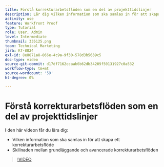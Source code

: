 ```yaml
---
title: Förstå korrekturarbetsflöden som en del av projekttidslinjer
description: Lär dig vilken information som ska samlas in för att skapa ett korrekturarbetsflöde och skillnaden mellan grundläggande och avancerade korrekturarbetsflöden i  [!DNL  Workfront].
activity: use
feature: Workfront Proof
type: Tutorial
role: User, Admin
level: Intermediate
thumbnail: 335125.png
team: Technical Marketing
jira: KT-8824
exl-id: 8e8871a8-866e-4c9a-9f30-578d3b5639c5
doc-type: video
source-git-commit: d17df7162ccaab6b62db34209f50131927c0a532
workflow-type: tm+mt
source-wordcount: '59'
ht-degree: 0%

---
```


# Förstå korrekturarbetsflöden som en del av projekttidslinjer

I den här videon får du lära dig:

* Vilken information som ska samlas in för att skapa ett korrekturarbetsflöde
* Skillnaden mellan grundläggande och avancerade korrekturarbetsflöden

>[!VIDEO](https://video.tv.adobe.com/v/335125/?quality=12&learn=on&enablevpops)



